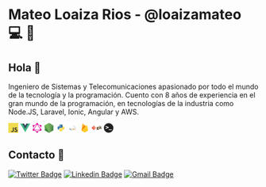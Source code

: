 # Mateo Loaiza Rios - @loaizamateo 💻 📡

## Hola 👋

Ingeniero de Sistemas y Telecomunicaciones apasionado por todo el mundo de la tecnología y la programación. Cuento con 8 años de experiencia en el gran mundo de la programación, en tecnologías de la industria como Node.JS, Laravel, Ionic, Angular y AWS.


<code><img height="20" src="https://raw.githubusercontent.com/github/explore/80688e429a7d4ef2fca1e82350fe8e3517d3494d/topics/javascript/javascript.png"></code>
<code><img height="20" src="https://raw.githubusercontent.com/github/explore/80688e429a7d4ef2fca1e82350fe8e3517d3494d/topics/vue/vue.png"></code>
<code><img height="20" src="https://raw.githubusercontent.com/github/explore/5c058a388828bb5fde0bcafd4bc867b5bb3f26f3/topics/graphql/graphql.png"></code>
<code><img height="20" src="https://raw.githubusercontent.com/github/explore/80688e429a7d4ef2fca1e82350fe8e3517d3494d/topics/nodejs/nodejs.png"></code>
<code><img height="20" src="https://raw.githubusercontent.com/github/explore/80688e429a7d4ef2fca1e82350fe8e3517d3494d/topics/python/python.png"></code>
<code><img height="20" src="https://raw.githubusercontent.com/github/explore/80688e429a7d4ef2fca1e82350fe8e3517d3494d/topics/mysql/mysql.png"></code>
<code><img height="20" src="https://raw.githubusercontent.com/github/explore/80688e429a7d4ef2fca1e82350fe8e3517d3494d/topics/firebase/firebase.png"></code>
<code><img height="20" src="https://raw.githubusercontent.com/github/explore/80688e429a7d4ef2fca1e82350fe8e3517d3494d/topics/git/git.png"></code>
<code><img height="20" src="https://raw.githubusercontent.com/github/explore/80688e429a7d4ef2fca1e82350fe8e3517d3494d/topics/terminal/terminal.png"></code>

## Contacto 📲

[![Twitter Badge](https://img.shields.io/badge/-@loaizamateo-1ca0f1?style=flat-square&labelColor=1ca0f1&logo=twitter&logoColor=white&link=https://twitter.com/loaizamateo)](https://twitter.com/loaizamateo) [![Linkedin Badge](https://img.shields.io/badge/-loaizamateo-blue?style=flat-square&logo=Linkedin&logoColor=white&link=https://www.linkedin.com/in/mateo-loaiza-rios/)](https://www.linkedin.com/in/mateo-loaiza-rios/)
[![Gmail Badge](https://img.shields.io/badge/-mateoloaiza1227@gmail.com-c14438?style=flat-square&logo=Gmail&logoColor=white&link=mailto:mateoloaiza1227@gmail.com)](mailto:mateoloaiza1227@gmail.com)

